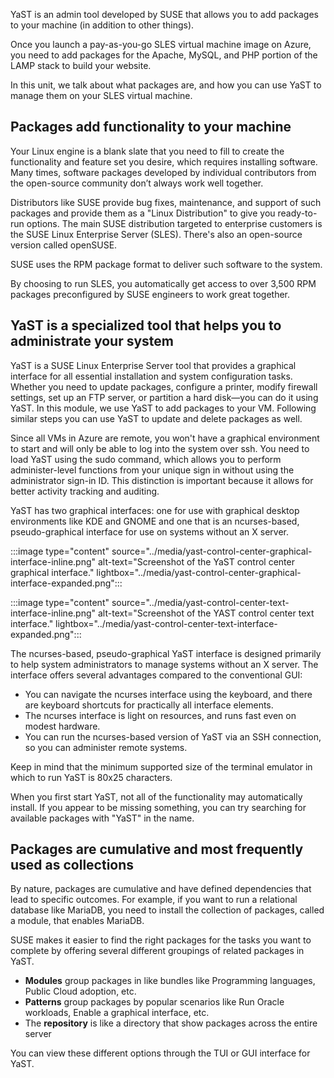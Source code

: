 YaST is an admin tool developed by SUSE that allows you to add packages to your machine (in addition to other things).

Once you launch a pay-as-you-go SLES virtual machine image on Azure, you need to add packages for the Apache, MySQL, and PHP portion of the LAMP stack to build your website.

In this unit, we talk about what packages are, and how you can use YaST to manage them on your SLES virtual machine.

## Packages add functionality to your machine

Your Linux engine is a blank slate that you need to fill to create the functionality and feature set you desire, which requires installing software. Many times, software packages developed by individual contributors from the open-source community don’t always work well together.  

Distributors like SUSE provide bug fixes, maintenance, and support of such packages and provide them as a "Linux Distribution" to give you ready-to-run options. The main SUSE distribution targeted to enterprise customers is the SUSE Linux Enterprise Server (SLES). There's also an open-source version called openSUSE. 

SUSE uses the RPM package format to deliver such software to the system. 

By choosing to run SLES, you automatically get access to over 3,500 RPM packages preconfigured by SUSE engineers to work great together.  

## YaST is a specialized tool that helps you to administrate your system  

YaST is a SUSE Linux Enterprise Server tool that provides a graphical interface for all essential installation and system configuration tasks. Whether you need to update packages, configure a printer, modify firewall settings, set up an FTP server, or partition a hard disk—you can do it using YaST. In this module, we use YaST to add packages to your VM. Following similar steps you can use YaST to update and delete packages as well.  

Since all VMs in Azure are remote, you won't have a graphical environment to start and will only be able to log into the system over ssh. You need to load YaST using the sudo command, which allows you to perform administer-level functions from your unique sign in without using the administrator sign-in ID. This distinction is important because it allows for better activity tracking and auditing.

YaST has two graphical interfaces: one for use with graphical desktop environments like KDE and GNOME and one that is an ncurses-based, pseudo-graphical interface for use on systems without an X server.  

:::image type="content" source="../media/yast-control-center-graphical-interface-inline.png" alt-text="Screenshot of the YaST control center graphical interface." lightbox="../media/yast-control-center-graphical-interface-expanded.png":::

:::image type="content" source="../media/yast-control-center-text-interface-inline.png" alt-text="Screenshot of the YAST control center text interface." lightbox="../media/yast-control-center-text-interface-expanded.png":::

The ncurses-based, pseudo-graphical YaST interface is designed primarily to help system administrators to manage systems without an X server. The interface offers several advantages compared to the conventional GUI:  

- You can navigate the ncurses interface using the keyboard, and there are keyboard shortcuts for practically all interface elements.  
- The ncurses interface is light on resources, and runs fast even on modest hardware.  
- You can run the ncurses-based version of YaST via an SSH connection, so you can administer remote systems.  

Keep in mind that the minimum supported size of the terminal emulator in which to run YaST is 80x25 characters.  

When you first start YaST, not all of the functionality may automatically install. If you appear to be missing something, you can try searching for available packages with "YaST" in the name.

## Packages are cumulative and most frequently used as collections  

By nature, packages are cumulative and have defined dependencies that lead to specific outcomes. For example, if you want to run a relational database like MariaDB, you need to install the collection of packages, called a module, that enables MariaDB.  

SUSE makes it easier to find the right packages for the tasks you want to complete by offering several different groupings of related packages in YaST.  

- **Modules** group packages in like bundles like Programming languages, Public Cloud adoption, etc.  
- **Patterns** group packages by popular scenarios like Run Oracle workloads, Enable a graphical interface, etc.
- The **repository** is like a directory that show packages across the entire server  

You can view these different options through the TUI or GUI interface for YaST.
